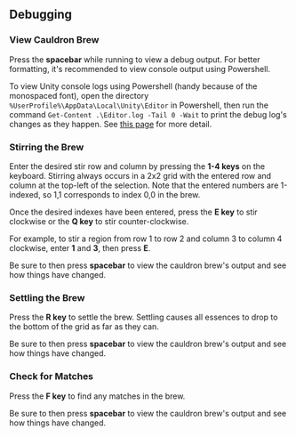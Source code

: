 
## Debugging

### View Cauldron Brew

Press the **spacebar** while running to view a debug output. For better formatting, it's recommended to view console output using Powershell.

To view Unity console logs using Powershell (handy because of the monospaced font), open the directory `%UserProfile%\AppData\Local\Unity\Editor` in Powershell, then run the command `Get-Content .\Editor.log -Tail 0 -Wait` to print the debug log's changes as they happen. See [this page](https://blogs.technet.microsoft.com/rmilne/2016/06/03/powershell-tail-command/) for more detail.

### Stirring the Brew

Enter the desired stir row and column by pressing the **1-4 keys** on the keyboard. Stirring always occurs in a 2x2 grid with the entered row and column at the top-left of the selection. Note that the entered numbers are 1-indexed, so 1,1 corresponds to index 0,0 in the brew.

Once the desired indexes have been entered, press the **E key** to stir clockwise or the **Q key** to stir counter-clockwise.

For example, to stir a region from row 1 to row 2 and column 3 to column 4 clockwise, enter **1** and **3**, then press **E**.

Be sure to then press **spacebar** to view the cauldron brew's output and see how things have changed.

### Settling the Brew

Press the **R key** to settle the brew. Settling causes all essences to drop to the bottom of the grid as far as they can.

Be sure to then press **spacebar** to view the cauldron brew's output and see how things have changed.

### Check for Matches

Press the **F key** to find any matches in the brew.

Be sure to then press **spacebar** to view the cauldron brew's output and see how things have changed.
